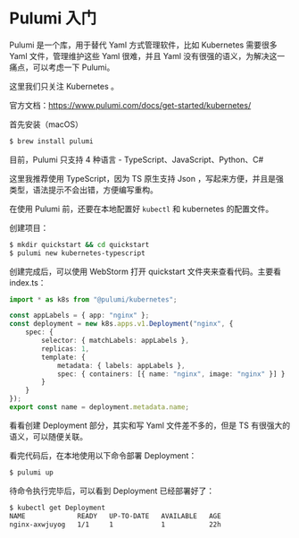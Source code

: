 # Pulumi 入门

Pulumi 是一个库，用于替代 Yaml 方式管理软件，比如 Kubernetes 需要很多 Yaml 文件，管理维护这些 Yaml 很难，并且 Yaml 没有很强的语义，为解决这一痛点，可以考虑一下 Pulumi。

这里我们只关注 Kubernetes 。

官方文档：https://www.pulumi.com/docs/get-started/kubernetes/

首先安装（macOS）

```bash
$ brew install pulumi
```

目前，Pulumi 只支持 4 种语言 - TypeScript、JavaScript、Python、C#

这里我推荐使用 TypeScript，因为 TS 原生支持 Json ，写起来方便，并且是强类型，语法提示不会出错，方便编写重构。

在使用 Pulumi 前，还要在本地配置好 `kubectl` 和 kubernetes 的配置文件。

创建项目：

```bash
$ mkdir quickstart && cd quickstart
$ pulumi new kubernetes-typescript
```

创建完成后，可以使用 WebStorm 打开 quickstart 文件夹来查看代码。主要看 index.ts：

```typescript
import * as k8s from "@pulumi/kubernetes";

const appLabels = { app: "nginx" };
const deployment = new k8s.apps.v1.Deployment("nginx", {
    spec: {
        selector: { matchLabels: appLabels },
        replicas: 1,
        template: {
            metadata: { labels: appLabels },
            spec: { containers: [{ name: "nginx", image: "nginx" }] }
        }
    }
});
export const name = deployment.metadata.name;
```

看看创建 Deployment 部分，其实和写 Yaml 文件差不多的，但是 TS 有很强大的语义，可以随便关联。

看完代码后，在本地使用以下命令部署 Deployment：

```bash
$ pulumi up
```

待命令执行完毕后，可以看到 Deployment 已经部署好了：

```bash
$ kubectl get Deployment 
NAME             READY   UP-TO-DATE   AVAILABLE   AGE
nginx-axwjuyog   1/1     1            1           22h
```

